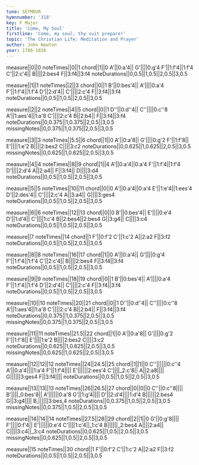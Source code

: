 ```yaml
---
tune: SEYMOUR
hymnnumber: '318'
key: F Major
title: 'Come, My Soul'
firstline: 'Come, my soul, thy suit prepare!'
topic: 'The Christian Life: Meditation and Prayer'
author: John Newton
year: 1786-1826
---
```

measure||0||0
noteTimes||0||1
chord||1||0
A'||0:a'4||
G'||||0:g'4
F'||1:f'4||1:f'4
C'||2:c'4||
B||||2:bes4
F||3:f4||3:f4
noteDurations||0,0.5||1,0.5||2,0.5||3,0.5

measure||1||1
noteTimes||2||3
chord||0||1
B'||0:bes'4||
A'||||0:a'4
F'||1:f'4||1:f'4
D'||2:d'4||
C'||||2:c'4
F||3:f4||3:f4
noteDurations||0,0.5||1,0.5||2,0.5||3,0.5

measure||2||2
noteTimes||4||5
chord||0||1
D''||0:d''4||
C''||||0:c''8
A'||1:aes'4||1:a'8
C'||||2:c'4
B||2:b4||
F||3:f4||3:f4
noteDurations||0,0.375||1,0.375||2,0.5||3,0.5
missingNotes||0,0.375||1,0.375||2,0.5||3,0.5

measure||3||3
noteTimes||5.5||6
chord||1||0
A'||0:a'8||
G'||||0:g'2
F'||1:f'8||
E'||||1:e'2
B||||2:bes2
C||||3:c2
noteDurations||0,0.625||1,0.625||2,0.5||3,0.5
missingNotes||0,0.625||1,0.625||2,0.5||3,0.5

measure||4||4
noteTimes||8||9
chord||1||4
A'||0:a'4||0:a'4
F'||1:f'4||1:f'4
D'||||2:d'4
A||2:a4||
F||3:f4||
D||||3:d4
noteDurations||0,0.5||1,0.5||2,0.5||3,0.5

measure||5||5
noteTimes||10||11
chord||0||0
A'||0:a'4||0:a'4
E'||1:e'4||1:ees'4
D'||2:des'4||
C'||||2:c'4
A||3:a4||
G||||3:ges4
noteDurations||0,0.5||1,0.5||2,0.5||3,0.5

measure||6||6
noteTimes||12||13
chord||0||0
B'||0:bes'4||
E'||||0:e'4
D'||1:d'4||
C'||||1:c'4
B||2:bes4||2:bes4
G||3:g4||
C||||3:c4
noteDurations||0,0.5||1,0.5||2,0.5||3,0.5

measure||7
noteTimes||14
chord||1
F'||0:f'2
C'||1:c'2
A||2:a2
F||3:f2
noteDurations||0,0.5||1,0.5||2,0.5||3,0.5

measure||8||8
noteTimes||16||17
chord||1||0
A'||0:a'4||
G'||||0:g'4
F'||1:f'4||1:f'4
C'||2:c'4||
B||||2:bes4
F||3:f4||3:f4
noteDurations||0,0.5||1,0.5||2,0.5||3,0.5

measure||9||9
noteTimes||18||19
chord||0||1
B'||0:bes'4||
A'||||0:a'4
F'||1:f'4||1:f'4
D'||2:d'4||
C'||||2:c'4
F||3:f4||3:f4
noteDurations||0,0.5||1,0.5||2,0.5||3,0.5

measure||10||10
noteTimes||20||21
chord||0||1
D''||0:d''4||
C''||||0:c''8
A'||1:aes'4||1:a'8
C'||||2:c'4
B||2:b4||
F||3:f4||3:f4
noteDurations||0,0.375||1,0.375||2,0.5||3,0.5
missingNotes||0,0.375||1,0.375||2,0.5||3,0.5

measure||11||11
noteTimes||21.5||22
chord||1||0
A'||0:a'8||
G'||||0:g'2
F'||1:f'8||
E'||||1:e'2
B||||2:bes2
C||||3:c2
noteDurations||0,0.625||1,0.625||2,0.5||3,0.5
missingNotes||0,0.625||1,0.625||2,0.5||3,0.5

measure||12||12||12
noteTimes||24||24.5||25
chord||1||1||0
C''||||||0:c''4
A'||0:a'4||||1:a'4
F'||1:f'4||||
E'||||||2:ees'4
C'||||_2:c'8||
A||2:a8||||
G||||||3:ges4
F||3:f4||||
noteDurations||0,0.5||1,0.5||2,0.5||3,0.5

measure||13||13||13
noteTimes||26||26.5||27
chord||0||0||0
C''||0:c''8||||
B'||||_0:bes'8||
A'||||||0:a'8
G'||1:g'4||||
D'||2:d'4||||1:d'4
B||||||2:bes4
G||3:g4||||
B,||||||3:bes,4
noteDurations||0,0.375||1,0.5||2,0.5||3,0.5
missingNotes||0,0.375||1,0.5||2,0.5||3,0.5

measure||14||14||14
noteTimes||27.5||28||29
chord||2||1||0
G'||0:g'8||||
F'||||0:f'4||
E'||||||0:e'4
C'||||1:c'4||_1:c'4
B||||||_2:bes4
A||||2:a4||
C||||3:c4||_3:c4
noteDurations||0,0.625||1,0.5||2,0.5||3,0.5
missingNotes||0,0.625||1,0.5||2,0.5||3,0.5

measure||15
noteTimes||30
chord||1
F'||0:f'2
C'||1:c'2
A||2:a2
F||3:f2
noteDurations||0,0.5||1,0.5||2,0.5||3,0.5

